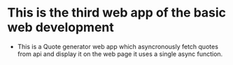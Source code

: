 # This is the third web app of the basic web development
- This is a Quote generator web app which asyncronously fetch quotes from api and display it on the web page it uses a single async function.

